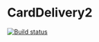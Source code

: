 # CardDelivery2
[![Build status](https://ci.appveyor.com/api/projects/status/d8spgjkta7rd2ewt/branch/master?svg=true)](https://ci.appveyor.com/project/ArtSV86/carddelivery2/branch/master)

